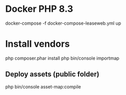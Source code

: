 # Docker PHP 8.3
docker-compose -f docker-compose-leaseweb.yml up

# Install vendors 
php composer.phar install
php bin/console importmap

## Deploy assets (public folder)
php bin/console asset-map:compile